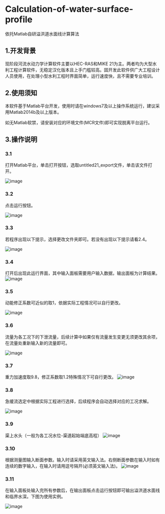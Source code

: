 # Calculation-of-water-surface-profile
依托Matlab自研溢洪道水面线计算算法
## **1.开发背景**

  现阶段河流水动力学计算软件主要以HEC-RAS和MIKE 21为主。两者均为大型水利工程计算软件，无稳定汉化版本且上手门槛较高。固开发此软件供广大工程设计人员使用，在处理小型水利工程时界面简单，运行速度快，且不需要专业培训。

## **2.使用须知**

本软件基于Matlab平台开发，使用时请在windows7及以上操作系统运行，建议采用Matlab2014b及以上版本。

如无Matlab软禁，请安装对应的环境文件(MCR文件)即可实现脱离平台运行。

## **3.操作说明**

### **3.1**

打开Matlab平台，单击打开按钮，选取untitled21_export文件，单击该文件打开。

![image](https://github.com/FISHCAT6/Calculation-of-water-surface-profile/assets/89964854/01d83840-bbc0-4790-bcd2-a3c8bdcee248)

 

### **3.2**

点击运行按钮。

![image](https://github.com/FISHCAT6/Calculation-of-water-surface-profile/assets/89964854/6531963b-ee16-4a15-b19e-457ad1c008ad)


 

### **3.3**

若程序出现以下提示，选择更改文件夹即可。若没有出现以下提示请看2.4。

![image](https://github.com/FISHCAT6/Calculation-of-water-surface-profile/assets/89964854/298b5d78-c0d5-47c4-88f6-fce5f5456351)


 

### **3.4**

打开后出现此运行界面，其中输入面板需要用户输入数据，输出面板为计算结果。
![image](https://github.com/FISHCAT6/Calculation-of-water-surface-profile/assets/89964854/2e94b435-1b08-4362-8355-697cd7066d80)



### **3.5**

动能修正系数可近似的取1，依据实际工程情况可以自行更改。

![image](https://github.com/FISHCAT6/Calculation-of-water-surface-profile/assets/89964854/c632ff16-ab7c-4545-bc44-55f2e53e8e4e)


### **3.6**

流量为各工况下的下泄流量，后续计算中如果仅有流量发生变更无须更改其余项，在流量处重新输入新的流量即可。

![image](https://github.com/FISHCAT6/Calculation-of-water-surface-profile/assets/89964854/0001ec70-99a9-4093-9b9c-b4ad1a767a54)


### **3.7**

重力加速度取9.8，修正系数取1.2特殊情况下可自行更改。
![image](https://github.com/FISHCAT6/Calculation-of-water-surface-profile/assets/89964854/160dd40e-027e-4adc-8b5f-970a3b078b44)



### **3.8**

急缓流选定中根据实际工程进行选择，后续程序会自动选择对应的工况求解。

![image](https://github.com/FISHCAT6/Calculation-of-water-surface-profile/assets/89964854/de9a520b-73b8-42e2-808a-1aee85389f90)


### **3.9**

渠上水头（一般为各工况水位-渠道起始端底高程）
![image](https://github.com/FISHCAT6/Calculation-of-water-surface-profile/assets/89964854/fabae5ff-8de1-4c1d-9638-c1fe8f1e5602)



### **3.10**

根据测量图输入断面参数。输入时请采用英文输入法。右侧断面参数在输入时如有连续的数字输入，在输入时请用逗号隔开(必须英文输入法)。
![image](https://github.com/FISHCAT6/Calculation-of-water-surface-profile/assets/89964854/ed8a0368-26b7-4b31-84dc-737040150332)



### **3.11**

在输入面板处输入完所有参数后，在输出面板点击运行按钮即可输出溢洪道水面线和临界水深。下图为使用实例。

![image](https://github.com/FISHCAT6/Calculation-of-water-surface-profile/assets/89964854/0064bad5-1f22-4563-9091-73ea93058cbf)

 


